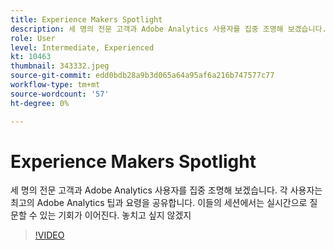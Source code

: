 ```yaml
---
title: Experience Makers Spotlight
description: 세 명의 전문 고객과 Adobe Analytics 사용자를 집중 조명해 보겠습니다.
role: User
level: Intermediate, Experienced
kt: 10463
thumbnail: 343332.jpeg
source-git-commit: edd0bdb28a9b3d065a64a95af6a216b747577c77
workflow-type: tm+mt
source-wordcount: '57'
ht-degree: 0%

---
```


# Experience Makers Spotlight

세 명의 전문 고객과 Adobe Analytics 사용자를 집중 조명해 보겠습니다. 각 사용자는 최고의 Adobe Analytics 팁과 요령을 공유합니다. 이들의 세션에서는 실시간으로 질문할 수 있는 기회가 이어진다. 놓치고 싶지 않겠지

>[!VIDEO](https://video.tv.adobe.com/v/343332/?quality=12&learn=on)
